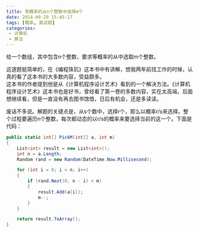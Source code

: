 ```yaml
---
title: 等概率的从n个整数中选择m个
date: 2014-09-29 15:45:17
tags: [概率, 面试题]
categories: 
 - 计算机
 - 算法
---
```

给一个数组，其中包含n个整数，要求等概率的从中选取m个整数。

这道题挺简单的，在《编程珠玑》这本书中有讲解，想我两年前找工作的时候，认真的看了这本书的大多数内容，受益颇多。  
这本书的作者提到他是从《计算机程序设计艺术》看到的一个解决方法。《计算机程序设计艺术》这本书也是好书，曾经看了第一卷的多数内容，实在太高端，后面想继续看，但是一直没有再去图书馆借，日后有机会，还是多读读。

废话不多说。解题的关键点是，从s个数中，选择r个，那么以概率r/s来选择。整个过程要遍历n个整数，每次都动态的以r/s的概率来要选择当前的这一个。下面是代码：  
``` csharp
public static int[] PickM(int[] a, int m)
{
    List<int> result = new List<int>();
    int n = a.Length;
    Random rand = new Random(DateTime.Now.Millisecond);

    for (int i = 0; i < n; i++)
    {
        if (rand.Next(0, n - i) < m)
        {
            result.Add(a[i]);
            m--;
        }
    }

    return result.ToArray();
}
```
